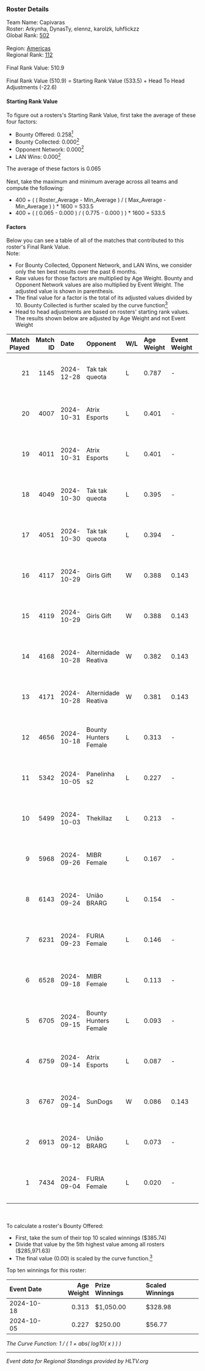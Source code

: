 ### Roster Details<br />
Team Name: Capivaras<br />
Roster: Arkynha, DynasTy, elennz, karolzk, luhflickzz<br />
Global Rank: [502](../../standings_global_2025_02_28.md)<br />
<br />
Region: [Americas]( ../../standings_americas_2025_02_28.md)<br />
Regional Rank: [112]( ../../standings_americas_2025_02_28.md)<br />
<br />
Final Rank Value:  510.9<br />
<br />
Final Rank Value (510.9) = Starting Rank Value (533.5) + Head To Head Adjustments (-22.6)<br />

#### Starting Rank Value<br />
To figure out a rosters's Starting Rank Value, first take the average of these four factors:<br />
- Bounty Offered: 0.258[<sup>1</sup>](#table2)
- Bounty Collected: 0.000[<sup>2</sup>](#table1)
- Opponent Network: 0.000[<sup>2</sup>](#table1)
- LAN Wins: 0.000[<sup>2</sup>](#table1)

The average of these factors is 0.065<br />
<br />
Next, take the maximum and minimum average across all teams and compute the following:<br />
- 400 + ( ( Roster_Average - Min_Average ) / ( Max_Average - Min_Average ) ) * 1600 = 533.5
- 400 + ( ( 0.065 - 0.000 ) / ( 0.775 - 0.000 ) ) * 1600 = 533.5


#### Factors<br />
Below you can see a table of all of the matches that contributed to this roster's Final Rank Value.<br />
Note:<br />

- For Bounty Collected, Opponent Network, and LAN Wins, we consider only the ten best results over the past 6 months.
- Raw values for those factors are multiplied by Age Weight. Bounty and Opponent Network values are also multiplied by Event Weight. The adjusted value is shown in parenthesis.
- The final value for a factor is the total of its adjusted values divided by 10. Bounty Collected is further scaled by the curve function[<sup>3</sup>](#curveFunction)
- Head to head adjustments are based on rosters' starting rank values. The results shown below are adjusted by Age Weight and not Event Weight
<span id="table1"></span><br />


| Match Played | Match ID | Date       | Opponent              | W/L | Age Weight | Event Weight | Bounty Collected | Opponent Network | LAN Wins  | H2H Adj. | Roster                                        |
| -: | -: | :- | :- | :- | :- | :- | :- | :- | :- | -: | :- |
|           21 |     1145 | 2024-12-28 | Tak tak queota        | L   | 0.787      | -            | -                | -                | -         |    -7.78 | Arkynha, DynasTy, elennz, karolzk, luhflickzz |
|           20 |     4007 | 2024-10-31 | Atrix Esports         | L   | 0.401      | -            | -                | -                | -         |    -3.64 | Arkynha, elennz, Le^, luhflickzz, nat1        |
|           19 |     4011 | 2024-10-31 | Atrix Esports         | L   | 0.401      | -            | -                | -                | -         |    -3.75 | Arkynha, elennz, Le^, luhflickzz, nat1        |
|           18 |     4049 | 2024-10-30 | Tak tak queota        | L   | 0.395      | -            | -                | -                | -         |    -4.08 | Arkynha, elennz, Le^, luhflickzz, nat1        |
|           17 |     4051 | 2024-10-30 | Tak tak queota        | L   | 0.394      | -            | -                | -                | -         |    -4.20 | Arkynha, elennz, Le^, luhflickzz, nat1        |
|           16 |     4117 | 2024-10-29 | Girls Gift            | W   | 0.388      | 0.143        | 0.000 (0.000)    | 0.000 (0.000)    | 0 (0.000) |     3.83 | Arkynha, elennz, Le^, luhflickzz, nat1        |
|           15 |     4119 | 2024-10-29 | Girls Gift            | W   | 0.388      | 0.143        | 0.000 (0.000)    | 0.000 (0.000)    | 0 (0.000) |     3.94 | Arkynha, elennz, Le^, luhflickzz, nat1        |
|           14 |     4168 | 2024-10-28 | Alternidade Reativa   | W   | 0.382      | 0.143        | 0.000 (0.000)    | 0.020 (0.001)    | 0 (0.000) |     3.94 | Arkynha, elennz, Le^, luhflickzz, nat1        |
|           13 |     4171 | 2024-10-28 | Alternidade Reativa   | W   | 0.381      | 0.143        | 0.000 (0.000)    | 0.020 (0.001)    | 0 (0.000) |     4.06 | Arkynha, elennz, Le^, luhflickzz, nat1        |
|           12 |     4656 | 2024-10-18 | Bounty Hunters Female | L   | 0.313      | -            | -                | -                | -         |    -3.62 | Arkynha, croma, elennz, luhflickzz, yuu       |
|           11 |     5342 | 2024-10-05 | Panelinha s2          | L   | 0.227      | -            | -                | -                | -         |    -2.77 | Arkynha, croma, elennz, lexy, luhflickzz      |
|           10 |     5499 | 2024-10-03 | Thekillaz             | L   | 0.213      | -            | -                | -                | -         |    -2.40 | Arkynha, croma, elennz, luhflickzz, yuu       |
|            9 |     5968 | 2024-09-26 | MIBR Female           | L   | 0.167      | -            | -                | -                | -         |    -1.00 | Arkynha, croma, elennz, luhflickzz, yuu       |
|            8 |     6143 | 2024-09-24 | União BRARG           | L   | 0.154      | -            | -                | -                | -         |    -1.70 | Arkynha, croma, elennz, luhflickzz, yuu       |
|            7 |     6231 | 2024-09-23 | FURIA Female          | L   | 0.146      | -            | -                | -                | -         |    -0.23 | Arkynha, croma, elennz, luhflickzz, yuu       |
|            6 |     6528 | 2024-09-18 | MIBR Female           | L   | 0.113      | -            | -                | -                | -         |    -1.24 | Arkynha, croma, elennz, luhflickzz, yuu       |
|            5 |     6705 | 2024-09-15 | Bounty Hunters Female | L   | 0.093      | -            | -                | -                | -         |    -1.09 | Arkynha, croma, elennz, luhflickzz, yuu       |
|            4 |     6759 | 2024-09-14 | Atrix Esports         | L   | 0.087      | -            | -                | -                | -         |    -0.85 | Arkynha, croma, elennz, luhflickzz, yuu       |
|            3 |     6767 | 2024-09-14 | SunDogs               | W   | 0.086      | 0.143        | 0.000 (0.000)    | 0.000 (0.000)    | 0 (0.000) |     0.88 | Arkynha, croma, elennz, luhflickzz, yuu       |
|            2 |     6913 | 2024-09-12 | União BRARG           | L   | 0.073      | -            | -                | -                | -         |    -0.83 | Arkynha, croma, elennz, luhflickzz, yuu       |
|            1 |     7434 | 2024-09-04 | FURIA Female          | L   | 0.020      | -            | -                | -                | -         |    -0.03 | Arkynha, croma, elennz, luhflickzz, yuu       |

<br />
<span id="table2"></span><br />
To calculate a roster's Bounty Offered:<br />

- First, take the sum of their top 10 scaled winnings ($385.74)
- Divide that value by the 5th highest value among all rosters ($285,971.63)
- The final value (0.00) is scaled by the curve function.[<sup>3</sup>](#curveFunction)

Top ten winnings for this roster:<br />

| Event Date | Age Weight | Prize Winnings | Scaled Winnings |
| :- | -: | :- | :- |
| 2024-10-18 |      0.313 | $1,050.00      | $328.98         |
| 2024-10-05 |      0.227 | $250.00        | $56.77          |


<span id="curveFunction"></span>_The Curve Function: 1 / ( 1 + abs( log10( x ) ) )_<br />

---
_Event data for Regional Standings provided by HLTV.org_<br />
